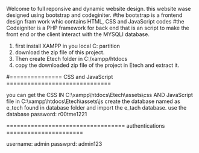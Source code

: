 Welcome to full reponsive and dynamic website design.
this website wase designed using bootstrap and codeginiter.
#the bootstrap is a frontend design fram work whic contains HTML, CSS and JavaScript codes
#the Codeigniter is a PHP framework for back end that is an script to make the front end or the client interact with the MYSQLI database.
1. first install XAMPP in you local C: partition 
2. download the zip file of this project.
3. Then create Etech folder in C:/xampp/htdocs
4. copy the downloaded zip file of the project in Etech and extract it.
   
#=============== CSS and JavaScript ==============================

you can get the CSS IN C:\xampp\htdocs\Etech\assets\css AND JavaScript file in C:\xampp\htdocs\Etech\assets\js
create the database named as e_tech found in database folder and import the e_tach database.
use the database password: r00tme1221

================================== authentications    ======================

username: admin
passwprd: admin123

